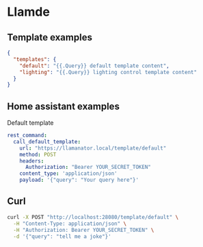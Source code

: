 # Llamde

## Template examples

```json
{
  "templates": {
    "default": "{{.Query}} default template content",
    "lighting": "{{.Query}} lighting control template content"
  }
}
```

## Home assistant examples

Default template

```yaml
rest_command:
  call_default_template:
    url: "https://llamanator.local/template/default"
    method: POST
    headers:
      Authorization: "Bearer YOUR_SECRET_TOKEN"
    content_type: 'application/json'
    payload: '{"query": "Your query here"}'
```

## Curl

```bash
curl -X POST "http://localhost:28080/template/default" \
  -H "Content-Type: application/json" \
  -H "Authorization: Bearer YOUR_SECRET_TOKEN" \
  -d '{"query": "tell me a joke"}'
```
